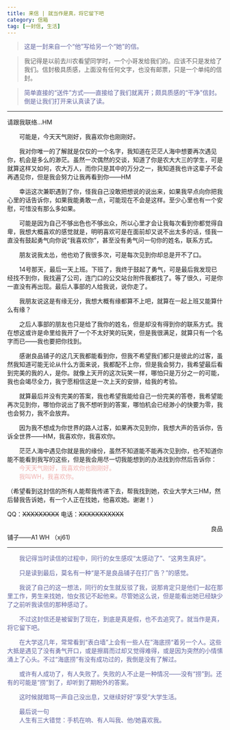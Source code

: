 ```yaml
---
title: 来信 | 就当作是真，将它留下吧
category: 信箱
tag: [一封信, 生活]
---
```


><font color=" #61649f">
>这是一封来自一个“他”写给另一个“她”的信。

>我记得是以前去川农看望同学时，一个小哥发给我们的。应该不只是发给了我们。信封极具质感，上面没有任何文字，也没有邮票，只是一个单纯的信封。

>简单直接的“送件”方式——直接给了我们就离开；颇具质感的“干净”信封。倒是让我们打开来认真读了读。</font>

------------



请跟我联络...HM

&emsp;&emsp;可能是，今天天气刚好，我喜欢你也刚刚好。

&emsp;&emsp;我对你唯一的了解就是仅仅的一个名字，我知道在茫茫人海中想要再次遇见你，机会是多么的渺茫。虽然一次偶然的交谈，知道了你是农大大三的学生，可是就算这样又如何，农大万人，而你只是其中的万分之一，我知道我也许这辈子不会再遇见你，但是我会努力让我再看到你——HM

&emsp;&emsp;幸运这次兼职遇到了你，怪我自己没敢把想说的说出来，如果我早点向你把我心里的话告诉你，如果我能勇敢一点，可能现在不会是这样。至少心里也有一个安慰，可惜没有那么多如果。

&emsp;&emsp;可能是因为自己不够出色也不够出众，所以心里才会让我每次看到你都觉得自卑，我想大概喜欢的感觉就是，明明喜欢可是在面前却又说不出太多的话，怪我一直没有鼓起勇气向你说“我喜欢你”，甚至没有勇气问一句你的姓名，联系方式。

&emsp;&emsp;朋友说我太怂，他也劝了我很多次，可是每次见到你却总是开不了口。

&emsp;&emsp;14号那天，最后一天上班。下班了，我终于鼓起了勇气，可是最后我发现已经找不到你，我找遍了公司，连门口的公交站台附件我都找了。等了很久，可是你一直没有再出现。最后人事部的人给我说，说你走了。

&emsp;&emsp;我朋友说这是有缘无分，我想大概有缘都算不上吧，就算在一起上班又能算什么有缘？

&emsp;&emsp;之后人事部的朋友也只是给了我你的姓名，但是却没有得到你的联系方式。我在想这或许是命里给我开了一个不太好笑的玩笑，但是我很满足，就算只有一个名字而已——我也要把你找到。

&emsp;&emsp;感谢良品铺子的这几天我都能看到你，但我不希望我们都只是彼此的过客，虽然我知道可能无论从什么方面来说，我都配不上你，但是我会努力，我希望最后看到完美的我的人，是你。就像上天开的这次玩笑一样，哪怕只是万分之一的可能，我也会竭尽全力，我宁愿相信这是一次上天的安排，给我的考验。

&emsp;&emsp;就算最后并没有完美的答案，我也希望我能给自己一份完美的答卷，我希望能再次见到你，哪怕你说出了我不想听到的答案，哪怕机会已经渺小的快要为零，我也会努力，我不会放弃。

&emsp;&emsp;因为我不想成为你世界的路人过客，如果再次见到你，我想大声的告诉你，告诉全世界——HM，我喜欢你，我喜欢你。

&emsp;&emsp;茫茫人海中遇见你就是我的缘份，虽然不知道能不能再次见到你，也不知道你能不能看到我写的这些，但是我会用尽一切我能想到的办法找到你然后告诉你：<br>
<font color=" #efafad">&emsp;&emsp;今天天气刚好，我喜欢你也刚刚好。<br>
&emsp;&emsp;我叫WH，我喜欢你。
</font>

（希望看到这封信的所有人能帮我传递下去，帮我找到她，农业大学大三HM，然后替我告诉她，有一个人正在找她，他喜欢她。谢谢！）

QQ：~~XXXXXXXXX~~
电话：~~XXXXXXXXXXX~~

&emsp;&emsp;&emsp;&emsp;&emsp;&emsp;&emsp;&emsp;&emsp;&emsp;&emsp;&emsp;&emsp;&emsp;&emsp;&emsp;&emsp;&emsp;&emsp;&emsp;&emsp;&emsp;&emsp;&emsp;&emsp;&emsp;&emsp;&emsp;&emsp;&emsp;&emsp;&emsp;&emsp;&emsp;良品铺子——A1  WH （xj61)

------------
<font color=" #61649f">
&emsp;&emsp;我记得当时读信的过程中，同行的女生感叹“太感动了”、“这男生真好”。

&emsp;&emsp;只是读到最后，莫名有一种“是不是良品铺子在打广告？”的感觉。

&emsp;&emsp;我说了自己的这一想法，同行的女生就反驳了我，说那肯定只是他们一起在那里工作，男生来找她，怕女孩记不起他来。尽管她这么说，但是能看出她已经缺少了之前听我读信的那种感动了。

&emsp;&emsp;不过这封信还是被留到了现在，到底是真是假，也不去追究了。就当作是真，将它留下吧。

&emsp;&emsp;在大学这几年，常常看到“表白墙”上会有一些人在”海底捞“着另一个人。这些大抵是遇见了没有勇气开口，或是擦肩而过却又觉得难得，或是因为突然的小情愫涌上了心头。不过“海底捞”有没有成功过的，我倒是没有了解过。

&emsp;&emsp;或许有人成功了，有人失败了。失败的人不止是一种情况——没有“捞”到。还有的可能是“捞”到了，却听到了期盼外的答案。

&emsp;&emsp;这时候就暗骂一声自己没出息，又继续好好“享受”大学生活。

&emsp;&emsp;最后说一句<br>
&emsp;&emsp;人生有三大错觉：手机在响、有人叫我、他/她喜欢我。
</font>